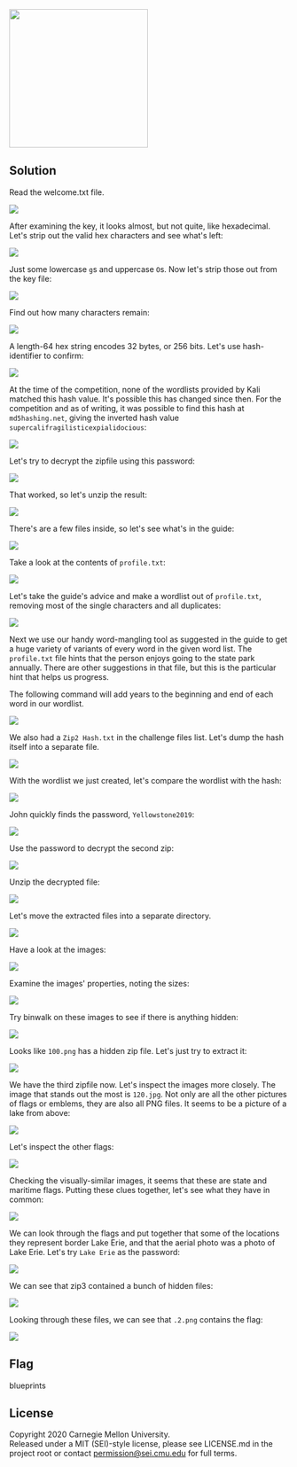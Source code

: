 <img src="../../../pc1-logo.png" height="250px">

## Solution 

Read the welcome.txt file.

<img src="catwelcome.png">

After examining the key, it looks almost, but not quite, like hexadecimal. Let's strip out the valid hex characters and
see what's left:

<img src="sedkey.png">

Just some lowercase `g`s and uppercase `O`s. Now let's strip those out from the key file:

<img src="catkey.png">

Find out how many characters remain:

<img src="keycharcount.png">

A length-64 hex string encodes 32 bytes, or 256 bits. Let's use hash-identifier to confirm:

<img src="hashident.png">

At the time of the competition, none of the wordlists provided by Kali matched this hash value. It's possible this has
changed since then. For the competition and as of writing, it was possible to find this hash at `md5hashing.net`,
giving the inverted hash value `supercalifragilisticexpialidocious`:

<img src="opensourceresearch.png">

Let's try to decrypt the zipfile using this password:

<img src="decryptzip1.png">

That worked, so let's unzip the result:

<img src="unzipzip1.png">

There's are a few files inside, so let's see what's in the guide:

<img src="catguide.png">

Take a look at the contents of `profile.txt`:

<img src="catprofile.png">

Let's take the guide's advice and make a wordlist out of `profile.txt`, removing most of the single characters and all
duplicates:

<img src="profiletowordlist.png">

Next we use our handy word-mangling tool as suggested in the guide to get a huge variety of variants of every word in
the given word list. The `profile.txt` file hints that the person enjoys going to the state park annually. There are
other suggestions in that file, but this is the particular hint that helps us progress.

The following command will add years to the beginning and end of each word in our wordlist.

<img src="rsmangler.png">

We also had a `Zip2 Hash.txt` in the challenge files list. Let's dump the hash itself into a separate file.

<img src="tailzip2hash.png">

With the wordlist we just created, let's compare the wordlist with the hash:

<img src="john.png">

John quickly finds the password, `Yellowstone2019`:

<img src="password.png">

Use the password to decrypt the second zip:

<img src="decryptzip2.png">

Unzip the decrypted file:

<img src="unzipzip2.png">

Let's move the extracted files into a separate directory.

<img src="cleanup.png">

Have a look at the images:

<img src="viewimages.png">

Examine the images' properties, noting the sizes:

<img src="lsla.png">

Try binwalk on these images to see if there is anything hidden:

<img src="binwalk.png">

Looks like `100.png` has a hidden zip file. Let's just try to extract it:

<img src="unzip100.png">

We have the third zipfile now. Let's inspect the images more closely. The image that stands out the most is `120.jpg`.
Not only are all the other pictures of flags or emblems, they are also all PNG files. It seems to be a picture of a
lake from above:

<img src="reverseimagesearch.png">

Let's inspect the other flags:

<img src="reverseimagesearch21.png">

Checking the visually-similar images, it seems that these are state and maritime flags. Putting these clues together,
let's see what they have in common:

<img src="lakeerie.png">

We can look through the flags and put together that some of the locations they represent border Lake Erie, and that the
aerial photo was a photo of Lake Erie. Let's try `Lake Erie` as the password:

<img src="unzipzip3.png">

We can see that zip3 contained a bunch of hidden files:

<img src="lsladiagrams.png">

Looking through these files, we can see that `.2.png` contains the flag:

<img src="flag.png">

## Flag

blueprints

## License
Copyright 2020 Carnegie Mellon University.  
Released under a MIT (SEI)-style license, please see LICENSE.md in the project root or contact permission@sei.cmu.edu for full terms.
